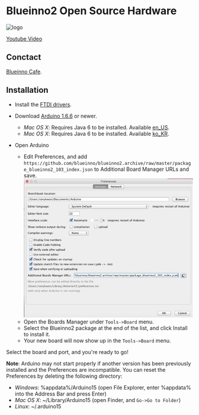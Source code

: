# Blueinno2 Open Source Hardware

![logo](http://gi.esmplus.com/0171design/title%20copy.jpg)

[Youtube Video](https://youtu.be/Fk3yi3VuR14)  

## Conctact

[Blueinno Cafe](http://cafe.naver.com/arduinoplusble).

## Installation

* Install the [FTDI drivers](http://www.ftdichip.com/Drivers/VCP.htm).

* Download [Arduino 1.6.6](http://arduino.cc/en/Main/Software) or newer.
  * _Mac OS X_: Requires Java 6 to be installed. Available [en_US](https://support.apple.com/kb/DL1572?locale=en_US).
  * _Mac OS X_: Requires Java 6 to be installed. Available [ko_KR](https://support.apple.com/kb/DL1572?locale=ko_KR).

* Open Arduino
  * Edit Preferences, and add ```https://github.com/blueinno/blueinno2.archive/raw/master/package_blueinno2_103_index.json``` to Additional Board Manager URLs and save.
      ![preferences](preferences.png)
  * Open the Boards Manager under ```Tools->Board``` menu.
  * Select the Blueinno2 package at the end of the list, and click Install to install it.
  * Your new board will now show up in the ```Tools->Board``` menu.

Select the board and port, and you're ready to go!

<strong>Note</strong>: Arduino may not start properly if another version has been previously installed and the Preferences are incompatible.  You can reset the Preferences by deleting the following directory:
* _Windows_: %appdata%/Arduino15 (open File Explorer, enter %appdata% into the Address Bar and press Enter)
* _Mac OS X_: ~/Library/Arduino15 (open Finder, and ```Go->Go to Folder```)
* _Linux_: ~/.arduino15

